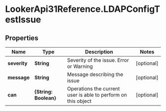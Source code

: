 # LookerApi31Reference.LDAPConfigTestIssue

## Properties
Name | Type | Description | Notes
------------ | ------------- | ------------- | -------------
**severity** | **String** | Severity of the issue. Error or Warning | [optional] 
**message** | **String** | Message describing the issue | [optional] 
**can** | **{String: Boolean}** | Operations the current user is able to perform on this object | [optional] 


